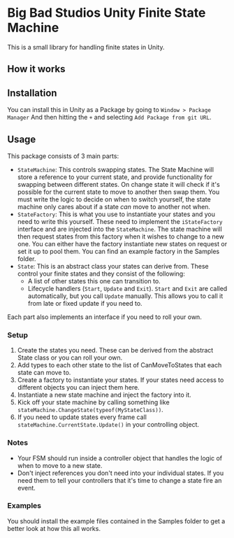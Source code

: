 # Big Bad Studios Unity Finite State Machine

This is a small library for handling finite states in Unity.

## How it works

## Installation
You can install this in Unity as a Package by going to `Window > Package Manager` And then hitting the `+` and selecting `Add Package from git URL`. 

## Usage
This package consists of 3 main parts:

* `StateMachine`: This controls swapping states. The State Machine will store a reference to your current state, and provide functionality for swapping between different states. On change state it will check if it's possible for the current state to move to another then swap them. You must write the logic to decide on when to switch yourself, the state machine only cares about if a state _can_ move to another not when.
* `StateFactory`: This is what you use to instantiate your states and you need to write this yourself. These need to implement the `iStateFactory` interface and are injected into the `StateMachine`. The state machine will then request states from this factory when it wishes to change to a new one. You can either have the factory instantiate new states on request or set it up to pool them. You can find an example factory in the Samples folder.
* `State`: This is an abstract class your states can derive from. These control your finite states and they consist of the following:
    * A list of other states this one can transition to.
    * Lifecycle handlers (`Start`, `Update` and `Exit`). `Start` and `Exit` are called automatically, but you call `Update` manually. This allows you to call it from late or fixed update if you need to.

Each part also implements an interface if you need to roll your own.

### Setup
1. Create the states you need. These can be derived from the abstract State class or you can roll your own.
2. Add types to each other state to the list of CanMoveToStates that each state can move to. 
3. Create a factory to instantiate your states. If your states need access to different objects you can inject them here.
4. Instantiate a new state machine and inject the factory into it.
5. Kick off your state machine by calling something like `stateMachine.ChangeState(typeof(MyStateClass))`.
6. If you need to update states every frame call `stateMachine.CurrentState.Update()` in your controlling object.

### Notes
* Your FSM should run inside a controller object that handles the logic of when to move to a new state.
* Don't inject references you don't need into your individual states. If you need them to tell your controllers that it's time to change a state fire an event.

### Examples
You should install the example files contained in the Samples folder to get a better look at how this all works. 
